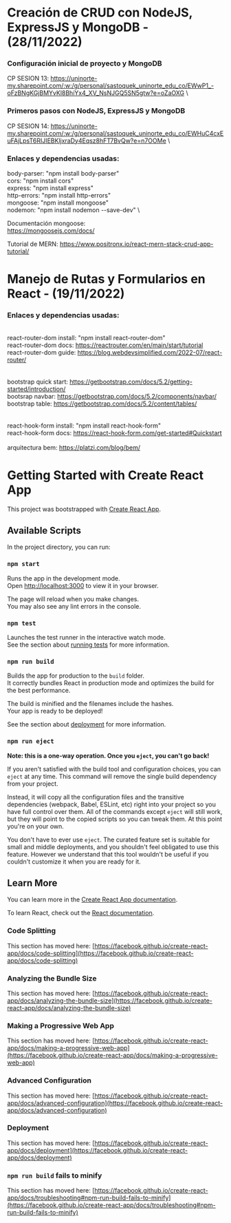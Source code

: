 # Creación de CRUD con NodeJS, ExpressJS y MongoDB - (28/11/2022)
### Configuración inicial de proyecto y MongoDB
CP SESION 13: https://uninorte-my.sharepoint.com/:w:/g/personal/sastoquek_uninorte_edu_co/EWwP1_-oFzBNgKGjBMYvKl8BhiYx4_XV_NsNJGQ5SN5gtw?e=oZaOXG \

### Primeros pasos con NodeJS, ExpressJS y MongoDB
CP SESION 14: https://uninorte-my.sharepoint.com/:w:/g/personal/sastoquek_uninorte_edu_co/EWHuC4cxEuFAjLpsT6RIJIEBKljxraDy4Eqsz8hFT7BvQw?e=n7OOMe \

### Enlaces y dependencias usadas:
body-parser: "npm install body-parser" \
cors: "npm install cors" \
express: "npm install express" \
http-errors: "npm install http-errors" \
mongoose: "npm install mongoose" \
nodemon: "npm install nodemon --save-dev" \


Documentación mongoose: \
https://mongoosejs.com/docs/

Tutorial de MERN:
https://www.positronx.io/react-mern-stack-crud-app-tutorial/


# Manejo de Rutas y Formularios en React - (19/11/2022) 
### Enlaces y dependencias usadas: 
\
react-router-dom install: "npm install react-router-dom" \
react-router-dom docs: https://reactrouter.com/en/main/start/tutorial \
react-router-dom guide: https://blog.webdevsimplified.com/2022-07/react-router/ \
\
\
bootstrap quick start: https://getbootstrap.com/docs/5.2/getting-started/introduction/ \
bootsrap navbar: https://getbootstrap.com/docs/5.2/components/navbar/ \
bootstrap table: https://getbootstrap.com/docs/5.2/content/tables/ \
\
\
react-hook-form install: "npm install react-hook-form" \
react-hook-form docs: https://react-hook-form.com/get-started#Quickstart \
\
arquitectura bem: https://platzi.com/blog/bem/


# Getting Started with Create React App

This project was bootstrapped with [Create React App](https://github.com/facebook/create-react-app).

## Available Scripts

In the project directory, you can run:

### `npm start`

Runs the app in the development mode.\
Open [http://localhost:3000](http://localhost:3000) to view it in your browser.

The page will reload when you make changes.\
You may also see any lint errors in the console.

### `npm test`

Launches the test runner in the interactive watch mode.\
See the section about [running tests](https://facebook.github.io/create-react-app/docs/running-tests) for more information.

### `npm run build`

Builds the app for production to the `build` folder.\
It correctly bundles React in production mode and optimizes the build for the best performance.

The build is minified and the filenames include the hashes.\
Your app is ready to be deployed!

See the section about [deployment](https://facebook.github.io/create-react-app/docs/deployment) for more information.

### `npm run eject`

**Note: this is a one-way operation. Once you `eject`, you can't go back!**

If you aren't satisfied with the build tool and configuration choices, you can `eject` at any time. This command will remove the single build dependency from your project.

Instead, it will copy all the configuration files and the transitive dependencies (webpack, Babel, ESLint, etc) right into your project so you have full control over them. All of the commands except `eject` will still work, but they will point to the copied scripts so you can tweak them. At this point you're on your own.

You don't have to ever use `eject`. The curated feature set is suitable for small and middle deployments, and you shouldn't feel obligated to use this feature. However we understand that this tool wouldn't be useful if you couldn't customize it when you are ready for it.

## Learn More

You can learn more in the [Create React App documentation](https://facebook.github.io/create-react-app/docs/getting-started).

To learn React, check out the [React documentation](https://reactjs.org/).

### Code Splitting

This section has moved here: [https://facebook.github.io/create-react-app/docs/code-splitting](https://facebook.github.io/create-react-app/docs/code-splitting)

### Analyzing the Bundle Size

This section has moved here: [https://facebook.github.io/create-react-app/docs/analyzing-the-bundle-size](https://facebook.github.io/create-react-app/docs/analyzing-the-bundle-size)

### Making a Progressive Web App

This section has moved here: [https://facebook.github.io/create-react-app/docs/making-a-progressive-web-app](https://facebook.github.io/create-react-app/docs/making-a-progressive-web-app)

### Advanced Configuration

This section has moved here: [https://facebook.github.io/create-react-app/docs/advanced-configuration](https://facebook.github.io/create-react-app/docs/advanced-configuration)

### Deployment

This section has moved here: [https://facebook.github.io/create-react-app/docs/deployment](https://facebook.github.io/create-react-app/docs/deployment)

### `npm run build` fails to minify

This section has moved here: [https://facebook.github.io/create-react-app/docs/troubleshooting#npm-run-build-fails-to-minify](https://facebook.github.io/create-react-app/docs/troubleshooting#npm-run-build-fails-to-minify)
